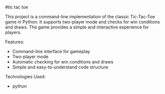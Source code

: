 #tic tac toe

This project is a command-line implementation of the classic Tic-Tac-Toe game in Python. It supports two-player mode and checks for win conditions and draws. The game provides a simple and interactive experience for players.

Features:

* Command-line interface for gameplay
* Two-player mode
* Automatic checking for win conditions and draws
* Simple and easy-to-understand code structure

Technologies Used:

  * python
